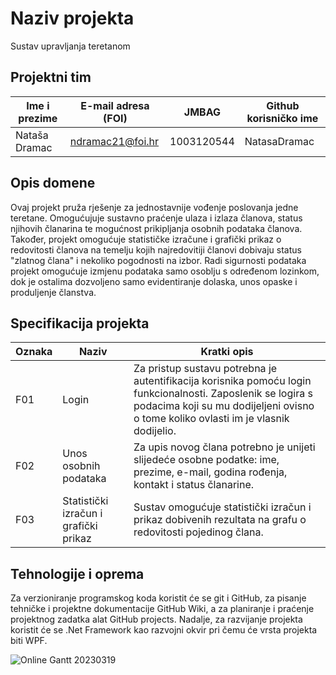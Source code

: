 # Naziv projekta
Sustav upravljanja teretanom

## Projektni tim

Ime i prezime | E-mail adresa (FOI) |    JMBAG   | Github korisničko ime
------------  | ------------------- | ---------- | ---------------------
Nataša Dramac | ndramac21@foi.hr    | 1003120544 | NatasaDramac

## Opis domene

Ovaj projekt pruža rješenje za jednostavnije vođenje poslovanja jedne teretane. Omogućujuje sustavno praćenje ulaza i izlaza članova, status njihovih članarina te mogućnost prikipljanja osobnih podataka članova. Također, projekt omogućuje statističke izračune i grafički prikaz o redovitosti članova na temelju kojih najredovitiji članovi dobivaju status "zlatnog člana" i nekoliko pogodnosti na izbor. Radi sigurnosti podataka projekt omogućuje izmjenu podataka samo osoblju s određenom lozinkom, dok je ostalima dozvoljeno samo evidentiranje dolaska, unos opaske i produljenje članstva.

## Specifikacija projekta

Oznaka |         Naziv         | Kratki opis 
------ | --------------------- | ----------- 
 F01   |         Login         | Za pristup sustavu potrebna je autentifikacija korisnika pomoću login funkcionalnosti. Zaposlenik se logira s podacima koji su mu dodijeljeni ovisno o tome koliko ovlasti im je vlasnik dodijelio. 
 F02   | Unos osobnih podataka | Za upis novog člana potrebno je unijeti slijedeće osobne podatke: ime, prezime, e-mail, godina rođenja, kontakt i status članarine.
 F03   | Statistički izračun i  grafički prikaz  | Sustav omogućuje statistički izračun i prikaz  dobivenih rezultata na grafu o redovitosti pojedinog člana.
    
## Tehnologije i oprema

Za verzioniranje programskog koda koristit će se git i GitHub, za pisanje tehničke i projektne dokumentacije GitHub Wiki, a za planiranje i praćenje projektnog zadatka alat GitHub projects. Nadalje, za razvijanje projekta koristit će se .Net Framework kao razvojni okvir pri čemu će vrsta projekta biti WPF.

![Online Gantt 20230319](https://user-images.githubusercontent.com/127131250/226206534-eddd3676-c089-41d4-bdc0-a5aa56eac623.png)
